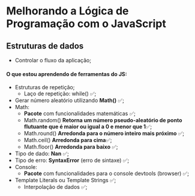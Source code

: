 # Melhorando a Lógica de Programação com o JavaScript

## Estruturas de dados

- Controlar o fluxo da aplicação;

#### O que estou aprendendo de ferramentas do JS:

- Estruturas de repetição;
  - Laço de repetição: while() ✅;
- Gerar número aleatório utilizando **Math()** ✅;
- Math:
  - **Pacote** com funcionalidades matemáticas ✅;
  - Math.random() **Retorna um número pseudo-aleatório de ponto flutuante que é maior ou igual a 0 e menor que 1**✅;
  - Math.round() **Arredonda para o número inteiro mais próximo** ✅;
  - Math.ceil() **Arredonda para cima**✅;
  - Math.floor() **Arredonda para baixo** ✅;
- Tipo de dado: **Nan** ✅;
- Tipo de erro: **SyntaxError** (erro de sintaxe) ✅;
- Console:
  - **Pacote** com funcionalidades para o console devtools (browser) ✅;
- Template Literals ou Template Strings ✅;
  - Interpolação de dados ✅;
